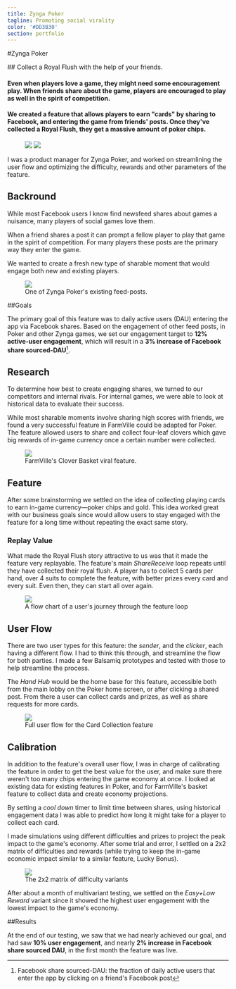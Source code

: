 ```yaml
---
title: Zynga Poker
tagline: Promoting social virality
color: '#DD3B30'
section: portfolio
---
```


#Zynga Poker

<div class="tldr" markdown=1>
<!-- WHAT -->
## Collect a Royal Flush with the help of your friends.

<!-- WHY -->
#### Even when players love a game, they might need some encouragement play. When friends share about the game, players are encouraged to play as well in the spirit of competition.

<!-- HOW -->
#### We created a feature that allows players to earn "cards" by sharing to Facebook, and entering the game from friends' posts. Once they've collected a Royal Flush, they get a massive amount of poker chips.	

</div>

<figure class='folio_image' id='hero'>
	<img id="hero-iso" src='../includes/portfolio_images/zynga/zynga-basket-isolated.png'>
	<img id="hero-iso-crop" src='../includes/portfolio_images/zynga/zynga-basket-crop.png'>
<figcaption></figcaption>
</figure>

<!-- ## Role -->

I was a product manager for Zynga Poker, and worked on streamlining the user flow and optimizing the difficulty, rewards and other parameters of the feature.

## Backround

While most Facebook users I know find newsfeed shares about games a nuisance, many players of social games love them. 

When a friend shares a post it can prompt a fellow player to play that game in the spirit of competition. For many players these posts are the primary way they enter the game. 

We wanted to create a fresh new type of sharable moment that would engage both new and existing players.

<figure class='folio_image' id='lucky-bonus'>
	<img src='../includes/portfolio_images/zynga/lucky-bonus.png'>
<figcaption>One of Zynga Poker's existing feed-posts.</figcaption>
</figure>

##Goals

The primary goal of this feature was to daily active users (DAU) entering the app via Facebook shares. Based on the engagement of other feed posts, in Poker and other Zynga games, we set our engagement target to **12% active-user engagement**, which will result in a **3% increase of Facebook share sourced-DAU**[^sourcedDAU].

## Research

To determine how best to create engaging shares, we turned to our competitors and internal rivals. For internal games, we were able to look at historical data to evaluate their success. 

While most sharable moments involve sharing high scores with friends, we found a very successful feature in FarmVille could be adapted for Poker. The feature allowed users to share and collect four-leaf clovers which gave big rewards of in-game currency once a certain number were collected.

<figure class='folio_image' id='farmville-clovers'>
	<img src='../includes/portfolio_images/zynga/clovers.png'>
<figcaption>FarmVille's Clover Basket viral feature.</figcaption>
</figure>


<!-- we looked around and based our feed-post feature on a successful one in farmville -->

## Feature

After some brainstorming we settled on the idea of collecting playing cards to earn in-game currency—poker chips and gold. This idea worked great with our business goals since would allow users to stay engaged with the feature for a long time without repeating the exact same story.

<!-- 1. There’s a Royal Flush you want to collect
2. You can collect the cards required one at a time
3. To get a card, you need to share a Feed post asking for help &
get X friends to click on it
4. Each friend that clicks your feed post also gets progress towards
their card
5. Once you have enough clicks, you can claim the card
6. Once you collect all the cards, you unlock an exclusive prize -->


### Replay Value

What made the Royal Flush story attractive to us was that it made the feature very replayable. The feature's main _Share<i class="fa fa-long-arrow-right" aria-hidden="true"></i>Receive_ loop repeats until they have collected their royal flush. A player has to collect 5 cards per hand, over 4 suits to complete the feature, with better prizes every card and every suit. Even then, they can start all over again.

<figure class='folio_image' id='replayability'>
	<img src='../includes/portfolio_images/zynga/replay-flow.png'>
<figcaption>A flow chart of a user's journey through the feature loop</figcaption>
</figure>

## User Flow

There are two user types for this feature: the _sender_, and the _clicker_, each having a different flow. I had to think this through, and streamline the flow for both parties. I made a few Balsamiq prototypes and tested with those to help streamline the process.

The _Hand Hub_ would be the home base for this feature, accessible both from the main lobby on the Poker home screen, or after clicking a shared post. From there a user can collect cards and prizes, as well as share requests for more cards.

<figure class='folio_image' id='full-user-flow'>
	<img src='../includes/portfolio_images/zynga/full-user-flow.png'>
<figcaption>Full user flow for the Card Collection feature</figcaption>
</figure>

## Calibration

In addition to the feature's overall user flow, I was in charge of calibrating the feature in order to get the best value for the user, and make sure there weren't too many chips entering the game economy at once. I looked at existing data for existing features in Poker, and for FarmVille's basket feature to collect data and create economy projections. 

By setting a _cool down_ timer to limit time between shares, using historical engagement data I was able to predict how long it might take for a player to collect each card. 

I made simulations using different difficulties and prizes to project the peak impact to the game's economy. After some trial and error, I settled on a 2x2 matrix of difficulties and rewards (while trying to keep the in-game economic impact similar to a similar feature, Lucky Bonus). 

<!-- 
|   |Easy|Hard|
|---|---|---|
|**Low Reward**|Few “clicks” needed Low Chip reward (Similar daily payout to Lucky Bonus)|Many “clicks” needed Low Chip reward (Lower payout than Lucky Bonus)|
|**High Reward**|Few “clicks” needed High Chip reward (Better daily payout than Lucky Bonus)|Many “clicks” needed High Chip reward (Similar daily payout to Lucky Bonus)| 
-->

<figure class='folio_image' id='full-user-flow'>
	<img src='../includes/portfolio_images/zynga/variants.png'>
<figcaption>The 2x2 matrix of difficulty variants</figcaption>
</figure>

After about a month of multivariant testing, we settled on the _Easy+Low Reward_ variant since it showed the highest user engagement with the lowest impact to the game's economy.

##Results

At the end of our testing, we saw that we had nearly achieved our goal, and had saw **10% user engagement**, and nearly **2% increase in Facebook share sourced DAU**, in the first month the feature was live.

[^sourcedDAU]: 
	Facebook share sourced-DAU: the fraction of daily active users that enter the app by clicking on a friend's Facebook post 